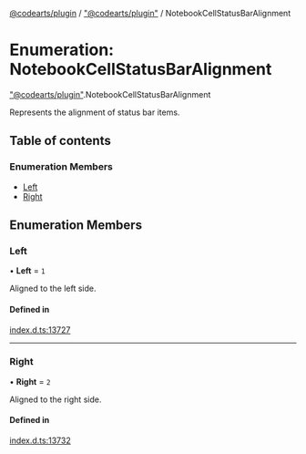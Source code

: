 [@codearts/plugin](../README.md) / ["@codearts/plugin"](../modules/_codearts_plugin_.md) / NotebookCellStatusBarAlignment

# Enumeration: NotebookCellStatusBarAlignment

["@codearts/plugin"](../modules/_codearts_plugin_.md).NotebookCellStatusBarAlignment

Represents the alignment of status bar items.

## Table of contents

### Enumeration Members

- [Left](codearts_plugin_.NotebookCellStatusBarAlignment.md#left)
- [Right](codearts_plugin_.NotebookCellStatusBarAlignment.md#right)

## Enumeration Members

### Left

• **Left** = ``1``

Aligned to the left side.

#### Defined in

[index.d.ts:13727](https://github.com/huaweicloud/cloudide-plugin-api/blob/a055dd0/index.d.ts#L13727)

___

### Right

• **Right** = ``2``

Aligned to the right side.

#### Defined in

[index.d.ts:13732](https://github.com/huaweicloud/cloudide-plugin-api/blob/a055dd0/index.d.ts#L13732)
